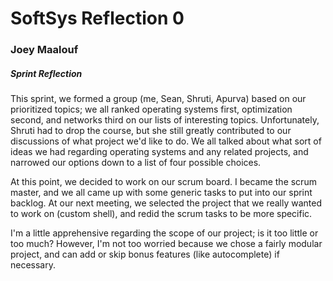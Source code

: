 # SoftSys Reflection 0

### Joey Maalouf

##### Sprint Reflection

This sprint, we formed a group (me, Sean, Shruti, Apurva) based on our prioritized topics; we all ranked operating systems first, optimization second, and networks third on our lists of interesting topics. Unfortunately, Shruti had to drop the course, but she still greatly contributed to our discussions of what project we'd like to do. We all talked about what sort of ideas we had regarding operating systems and any related projects, and narrowed our options down to a list of four possible choices.

At this point, we decided to work on our scrum board. I became the scrum master, and we all came up with some generic tasks to put into our sprint backlog. At our next meeting, we selected the project that we really wanted to work on (custom shell), and redid the scrum tasks to be more specific.

I'm a little apprehensive regarding the scope of our project; is it too little or too much? However, I'm not too worried because we chose a fairly modular project, and can add or skip bonus features (like autocomplete) if necessary.
